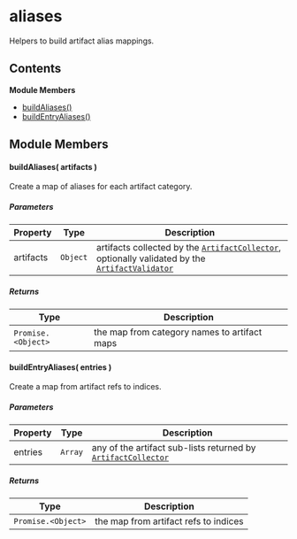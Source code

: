 
# <a id="aliases"></a>aliases

Helpers to build artifact alias mappings.

## Contents

**Module Members**

- [buildAliases()](#buildAliases)
- [buildEntryAliases()](#buildEntryAliases)

## Module Members

#### <a id="buildAliases"></a>buildAliases( artifacts )

Create a map of aliases for each artifact category.

##### Parameters

| Property | Type | Description |
| -------- | ---- | ----------- |
| artifacts | `Object` |  artifacts collected by the [`ArtifactCollector`](artifact_collector.md), optionally validated by the [`ArtifactValidator`](artifact_validator.md) |

##### Returns

| Type | Description |
| ---- | ----------- |
| `Promise.<Object>` |  the map from category names to artifact maps |

#### <a id="buildEntryAliases"></a>buildEntryAliases( entries )

Create a map from artifact refs to indices.

##### Parameters

| Property | Type | Description |
| -------- | ---- | ----------- |
| entries | `Array` |  any of the artifact sub-lists returned by [`ArtifactCollector`](artifact_collector.md) |

##### Returns

| Type | Description |
| ---- | ----------- |
| `Promise.<Object>` |  the map from artifact refs to indices |
